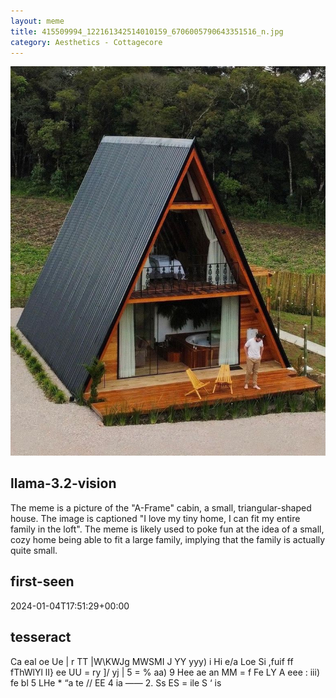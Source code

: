 ```yaml
---
layout: meme
title: 415509994_122161342514010159_6706005790643351516_n.jpg
category: Aesthetics - Cottagecore
---
```


<div markdown="0"><a href="415509994_122161342514010159_6706005790643351516_n.jpg"><img class="photo" src="415509994_122161342514010159_6706005790643351516_n.jpg" /></a>

<h2>llama-3.2-vision</h2>
<p title="Llama-3.2-Vision-11B is a really good model that probably gets the visual details right but doesn't understand literary or media references, and often fails to accurately represent the physical arrangement of objects and the implied relationships between the objects.">The meme is a picture of the &quot;A-Frame&quot; cabin, a small, triangular-shaped house. The image is captioned &quot;I love my tiny home, I can fit my entire family in the loft&quot;. The meme is likely used to poke fun at the idea of a small, cozy home being able to fit a large family, implying that the family is actually quite small.</p>

<h2>first-seen</h2>
<p title="Because Git doesn't preserve file modification times, this metadata file contains the file's modification time when it was added to the library.">2024-01-04T17:51:29+00:00</p>

<h2>tesseract</h2>
<p title="Tesseract is often terrible and just gives a lot of nonsense characters, but it used to be the state of the art, and usually it is better at correctly representing text than llama-3.2-vision-11b.">Ca eal oe Ue | r TT |W\KWJg MWSMI J YY yyy) i Hi e/a Loe Si ,fuif ff fThWlYl lI&#125; ee UU = ry ]/ yj | 5 = % aa) 9 Hee ae an MM = f Fe LY A eee : iii) fe bl 5 LHe * “a te // EE 4 ia —— 2. Ss ES = ile S ‘ is</p>

</div>

